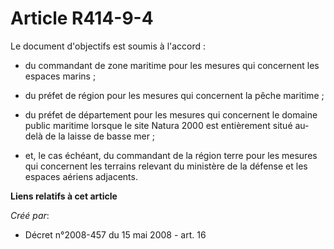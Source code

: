 # Article R414-9-4

Le document d'objectifs est soumis à l'accord : 

- du commandant de zone maritime pour les mesures qui concernent les espaces marins ; 

- du préfet de région pour les mesures qui concernent la pêche maritime ; 

- du préfet de département pour les mesures qui concernent le domaine public maritime lorsque le site Natura 2000 est
entièrement situé au-delà de la laisse de basse mer ; 

- et, le cas échéant, du commandant de la région terre pour les mesures qui concernent les terrains relevant du ministère de
la défense et les espaces aériens adjacents.

**Liens relatifs à cet article**

_Créé par_:

  - Décret n°2008-457 du 15 mai 2008 - art. 16
